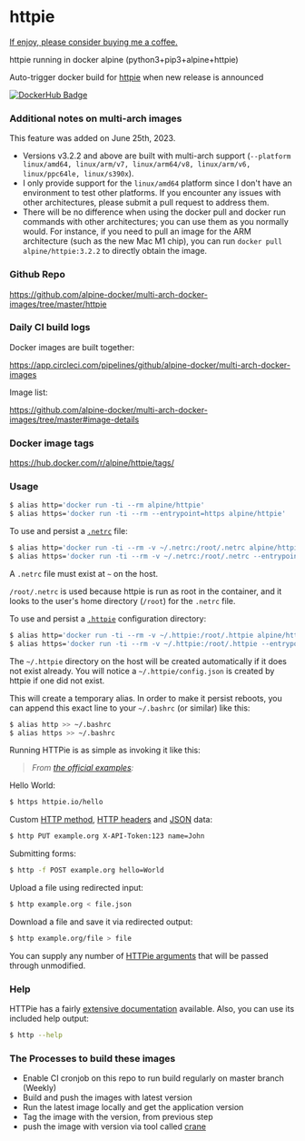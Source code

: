 # httpie

[If enjoy, please consider buying me a coffee.](https://www.buymeacoffee.com/ozbillwang)

httpie running in docker alpine (python3+pip3+alpine+httpie)

Auto-trigger docker build for [httpie](https://github.com/jakubroztocil/httpie) when new release is announced

[![DockerHub Badge](http://dockeri.co/image/alpine/httpie)](https://hub.docker.com/r/alpine/httpie/)

### Additional notes on multi-arch images

This feature was added on June 25th, 2023.

- Versions v3.2.2 and above are built with multi-arch support (`--platform linux/amd64, linux/arm/v7, linux/arm64/v8, linux/arm/v6, linux/ppc64le, linux/s390x`).
- I only provide support for the `linux/amd64` platform since I don't have an environment to test other platforms. If you encounter any issues with other architectures, please submit a pull request to address them.
- There will be no difference when using the docker pull and docker run commands with other architectures; you can use them as you normally would. For instance, if you need to pull an image for the ARM architecture (such as the new Mac M1 chip), you can run `docker pull alpine/httpie:3.2.2` to directly obtain the image.

### Github Repo

https://github.com/alpine-docker/multi-arch-docker-images/tree/master/httpie

### Daily CI build logs

Docker images are built together:

https://app.circleci.com/pipelines/github/alpine-docker/multi-arch-docker-images

Image list:

https://github.com/alpine-docker/multi-arch-docker-images/tree/master#image-details

### Docker image tags

https://hub.docker.com/r/alpine/httpie/tags/

### Usage

```bash
$ alias http='docker run -ti --rm alpine/httpie'
$ alias https='docker run -ti --rm --entrypoint=https alpine/httpie'
```

To use and persist a [`.netrc`](https://httpie.org/docs#netrc) file:

```bash
$ alias http='docker run -ti --rm -v ~/.netrc:/root/.netrc alpine/httpie'
$ alias https='docker run -ti --rm -v ~/.netrc:/root/.netrc --entrypoint=https alpine/httpie'
```

A `.netrc` file must exist at `~` on the host.

`/root/.netrc` is used because httpie is run as root in the container, and it
looks to the user's home directory (`/root`) for the `.netrc` file.

To use and persist a [`.httpie`](https://httpie.org/docs#config) configuration
directory:

```bash
$ alias http='docker run -ti --rm -v ~/.httpie:/root/.httpie alpine/httpie'
$ alias https='docker run -ti --rm -v ~/.httpie:/root/.httpie --entrypoint=https alpine/httpie'
```

The `~/.httpie` directory on the host will be created automatically if it does
not exist already. You will notice a `~/.httpie/config.json` is created by
httpie if one did not exist.

This will create a temporary alias. In order to make it persist reboots,
you can append this exact line to your `~/.bashrc` (or similar) like this:

```bash
$ alias http >> ~/.bashrc
$ alias https >> ~/.bashrc
```

Running HTTPie is as simple as invoking it like this:

> _From [the official examples](https://github.com/jakubroztocil/httpie#examples):_

Hello World:

```bash
$ https httpie.io/hello
```

Custom [HTTP method](https://httpie.io/docs#http-method), [HTTP headers](https://httpie.io/docs#http-headers) and [JSON](https://httpie.io/docs#json) data:

```bash
$ http PUT example.org X-API-Token:123 name=John
```

Submitting forms:

```bash
$ http -f POST example.org hello=World
```

Upload a file using redirected input:

```bash
$ http example.org < file.json
```

Download a file and save it via redirected output:

```bash
$ http example.org/file > file
```

You can supply any number of [HTTPie arguments](https://github.com/jakubroztocil/httpie#readme)
that will be passed through unmodified.

### Help

HTTPie has a fairly [extensive documentation](https://github.com/jakubroztocil/httpie#readme) available.
Also, you can use its included help output:

```bash
$ http --help
```

### The Processes to build these images

- Enable CI cronjob on this repo to run build regularly on master branch (Weekly)
- Build and push the images with latest version
- Run the latest image locally and get the application version
- Tag the image with the version, from previous step
- push the image with version via tool called [crane](https://github.com/google/go-containerregistry/blob/main/cmd/crane/doc/crane.md)
